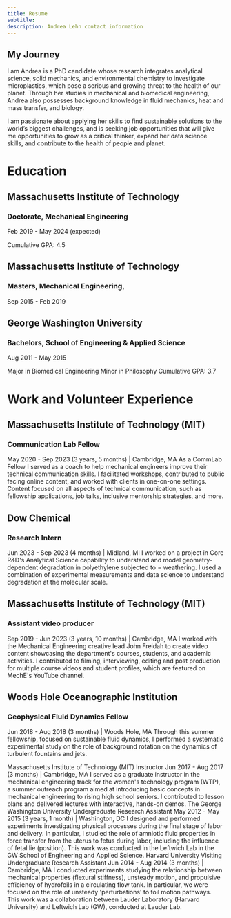 ```yaml
---
title: Resume
subtitle: 
description: Andrea Lehn contact information 
---
```


## My Journey
I am Andrea is a PhD candidate whose research integrates analytical science, solid mechanics, and environmental chemistry to investigate microplastics, which pose a serious and growing threat to the health of our planet. Through her studies in mechanical and biomedical engineering, Andrea also possesses background knowledge in fluid mechanics, heat and mass transfer, and biology.

I am passionate about applying her skills to find sustainable
solutions to the world’s biggest challenges, and is seeking job opportunities that will give me opportunities to grow as a critical thinker, expand her data science skills, and contribute to the health of people and planet.

# Education

## Massachusetts Institute of Technology 
### Doctorate, Mechanical Engineering
Feb 2019 - May 2024 (expected)

Cumulative GPA: 4.5

## Massachusetts Institute of Technology
### Masters, Mechanical Engineering,
Sep 2015 - Feb 2019

## George Washington University
### Bachelors, School of Engineering & Applied Science
Aug 2011 - May 2015

Major in Biomedical Engineering
Minor in Philosophy
Cumulative GPA: 3.7

# Work and Volunteer Experience

## Massachusetts Institute of Technology (MIT)
### Communication Lab Fellow
May 2020 - Sep 2023 (3 years, 5 months) | Cambridge, MA
As a CommLab Fellow I served as a coach to help mechanical engineers improve  their technical communication skills. I facilitated workshops, contributed to public  facing online content, and worked with clients in one-on-one settings. Content  focused on all aspects of technical communication, such as fellowship applications, job talks, inclusive mentorship strategies, and more.

## Dow Chemical
### Research Intern
Jun 2023 - Sep 2023 (4 months) | Midland, MI
I worked on a project in Core R&D's Analytical Science capability to understand  and model geometry-dependent degradation in polyethylene subjected to = weathering. I used a combination of experimental measurements and data  science to understand degradation at the molecular scale.

## Massachusetts Institute of Technology (MIT)
### Assistant video producer
Sep 2019 - Jun 2023 (3 years, 10 months) | Cambridge, MA
I worked with the Mechanical Engineering creative lead John Freidah to create video content showcasing the department's courses, students, and academic  activities. I contributed to filming, interviewing, editing and post production for multiple course videos and student profiles, which are featured on MechE's YouTube channel.

## Woods Hole Oceanographic Institution
### Geophysical Fluid Dynamics Fellow
Jun 2018 - Aug 2018 (3 months) | Woods Hole, MA
Through this summer fellowship, focused on sustainable fluid dynamics, I performed a systematic experimental study on the role of background rotation on the dynamics of turbulent fountains and jets.

Massachusetts Institute of Technology (MIT)
Instructor
Jun 2017 - Aug 2017 (3 months) | Cambridge, MA
I served as a graduate instructor in the mechanical engineering track for the
women's technology program (WTP), a summer outreach program aimed at
introducing basic concepts in mechanical engineering to rising high school
seniors. I contributed to lesson plans and delivered lectures with interactive,
hands-on demos.
The George Washington University
Undergraduate Research Assistant
May 2012 - May 2015 (3 years, 1 month) | Washington, DC
I designed and performed experiments investigating physical processes during
the final stage of labor and delivery. In particular, I studied the role of amniotic fluid
properties in force transfer from the uterus to fetus during labor, including the
influence of fetal lie (position). This work was conducted in the Leftwich Lab in the
GW School of Engineering and Applied Science.
Harvard University
Visiting Undergraduate Research Assistant
Jun 2014 - Aug 2014 (3 months) | Cambridge, MA
I conducted experiments studying the relationship between mechanical properties
(flexural stiffness), unsteady motion, and propulsive efficiency of hydrofoils in a
circulating flow tank. In particular, we were focused on the role of unsteady
'perturbations' to foil motion pathways. This work was a collaboration between
Lauder Laboratory (Harvard University) and Leftwich Lab (GW), conducted at
Lauder Lab.
